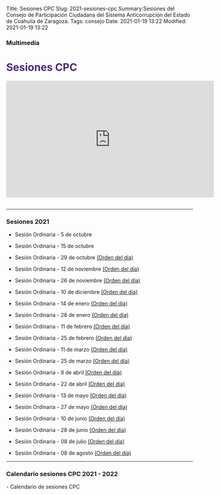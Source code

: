 Title: Sesiones CPC
Slug: 2021-sesiones-cpc
Summary:Sesiones del Consejo de Participación Ciudadana del Sistema Anticorrupción del Estado de Coahuila de Zaragoza.
Tags: consejo
Date: 2021-01-19 13:22
Modified: 2021-01-19 13:22

<link rel="stylesheet" href="https://cdn.jsdelivr.net/npm/bootstrap-icons@1.3.0/font/bootstrap-icons.css">
<style type="text/css">
	.cam {font-size: 2rem; color: red;}
	.acta {font-size: 2rem; color: grau;}
    .calendario {font-size: 2rem; color: gray;}

</style>

### Multimedia

  <div id="que-es" class="contenedor-horizontal que-es-el-sea clearfix">
        <div class="que-es">
            <h1 style="color: #4c2882">Sesiones CPC</h1>
            <p></p>
            <div class="embed-responsive embed-responsive-16by9">
                <iframe width="560" height="315" src="https://www.youtube.com/embed/videoseries?list=PLDdlhleuW9zck5BEwLLfTx4YIoD1SaWkN" frameborder="0" allow="accelerometer; autoplay; encrypted-media; gyroscope; picture-in-picture" allowfullscreen></iframe>
            </div>
        </div>
    </div><br>

_________________________

### Sesiones 2021

* [<i class="bi bi-camera-reels cam"></i>](https://fb.watch/8w7erX9_rZ/) [<i class="bi bi-file-text acta "></i>](acta-primera-sesion-ordinaria-cpc.pdf) Sesión Ordinaria - 5 de octubre

* [<i class="bi bi-camera-reels cam"></i>](https://youtu.be/QpS-WlwH6-A) [<i class="bi bi-file-text acta "></i>](acta-segunda-sesion-ordinaria-cpc.pdf) Sesión Ordinaria - 15 de octubre

* [<i class="bi bi-camera-reels cam"></i>](https://youtu.be/WoZAkF_Rrtk) [<i class="bi bi-file-text acta "></i>](acta-tercera-sesion-ordinaria-cpc.pdf) Sesión Ordinaria - 29 de octubre [(Orden del día)](tercera-sesion-ordinaria-orden-del-dia.pdf)

* [<i class="bi bi-camera-reels cam"></i>](https://youtu.be/C7YfF2pXhXU) [<i class="bi bi-file-text acta "></i>](#) Sesión Ordinaria - 12 de noviembre [(Orden del día)](cuarta-sesion-ordinaria-orden-del-dia.pdf)

* [<i class="bi bi-camera-reels cam"></i>](https://youtu.be/91DswnykLWs) [<i class="bi bi-file-text acta "></i>](#) Sesión Ordinaria - 26 de noviembre [(Orden del día)](quinta-sesion-ordinaria-orden-del-dia.pdf)

* [<i class="bi bi-camera-reels cam"></i>](https://youtu.be/ViCBDKiO1GI) [<i class="bi bi-file-text acta "></i>](acta-sexta-sesion-ordinaria-cpc.pdf) Sesión Ordinaria - 10 de diciembre [(Orden del día)](sexta-sesion-ordinaria-orden-del-dia.pdf)

* [<i class="bi bi-camera-reels cam"></i>](https://fb.watch/aOIFBr8sCH/) [<i class="bi bi-file-text acta "></i>](acta-septima-sesion-ordinaria-cpc.pdf) Sesión Ordinaria - 14 de enero [(Orden del día)](septima-sesion-ordinaria-orden-del-dia.pdf)

* [<i class="bi bi-camera-reels cam"></i>](https://youtu.be/Bv-j2QaQfpY) [<i class="bi bi-file-text acta "></i>](acta-octava-sesion-ordinaria-cpc.pdf) Sesión Ordinaria - 28 de enero [(Orden del día)](octava-sesion-ordinaria-orden-del-dia.pdf)

* [<i class="bi bi-camera-reels cam"></i>](https://youtu.be/U645wRXFLQ4) [<i class="bi bi-file-text acta "></i>](acta-novena-sesion-ordinaria-cpc.pdf) Sesión Ordinaria - 11 de febrero [(Orden del día)](novena-sesion-ordinaria-orden-del-dia.pdf)

* [<i class="bi bi-camera-reels cam"></i>](https://youtu.be/dv6wZmi550E) [<i class="bi bi-file-text acta "></i>](acta-decima-sesion-ordinaria-cpc.pdf) Sesión Ordinaria - 25 de febrero [(Orden del día)](decima-sesion-ordinaria-orden-del-dia.pdf)

* [<i class="bi bi-camera-reels cam"></i>](https://youtu.be/ybSxO3RaE90) [<i class="bi bi-file-text acta "></i>](acta-decima-primera-sesion-ordinaria-cpc.pdf) Sesión Ordinaria - 11 de marzo [(Orden del día)](decima-primera-sesion-ordinaria-orden-del-dia.pdf)

* [<i class="bi bi-camera-reels cam"></i>](https://youtu.be/PQ9XjTuBJYo) [<i class="bi bi-file-text acta "></i>](acta-decima-segunda-sesion-ordinaria-cpc.pdf) Sesión Ordinaria - 25 de marzo [(Orden del día)](decima-segunda-sesion-ordinaria-orden-del-dia.pdf)

* [<i class="bi bi-camera-reels cam"></i>](https://youtu.be/uK4PguVEADk) [<i class="bi bi-file-text acta "></i>](acta-decima-tercera-sesion-ordinaria-cpc.pdf) Sesión Ordinaria - 8 de abril [(Orden del día)](decima-tercera-sesion-ordinaria-orden-del-dia.pdf)

* [<i class="bi bi-camera-reels cam"></i>](https://youtu.be/w0H6ev1Ew9Q) [<i class="bi bi-file-text acta "></i>](acta-decima-cuarta-sesion-ordinaria-cpc.pdf) Sesión Ordinaria - 22 de abril [(Orden del día)](decima-cuarta-sesion-ordinaria-orden-del-dia.pdf)

* [<i class="bi bi-camera-reels cam"></i>](https://youtu.be/G4boBKOKT7M) [<i class="bi bi-file-text acta "></i>](acta-decima-quinta-sesion-ordinaria-cpc.pdf) Sesión Ordinaria - 13 de mayo [(Orden del día)](decima-quinta-sesion-ordinaria-orden-del-dia.pdf)

* [<i class="bi bi-camera-reels cam"></i>](https://youtu.be/D71d_B0dtAQ) [<i class="bi bi-file-text acta "></i>](#) Sesión Ordinaria - 27 de mayo [(Orden del día)](decima-sexta-sesion-ordinaria-orden-del-dia.pdf)

* [<i class="bi bi-camera-reels cam"></i>](https://youtu.be/WKWHlAbsRDw) [<i class="bi bi-file-text acta "></i>](#) Sesión Ordinaria - 10 de junio [(Orden del día)](decima-septima-sesion-ordinaria-orden-del-dia.pdf)

* [<i class="bi bi-camera-reels cam"></i>](https://youtu.be/1Cx1aU5zdLY) [<i class="bi bi-file-text acta "></i>](#) Sesión Ordinaria - 28 de junio [(Orden del día)](decima-octava-sesion-ordinaria-orden-del-dia.pdf)

* [<i class="bi bi-camera-reels cam"></i>](https://youtu.be/k0m_-FQkl1A) [<i class="bi bi-file-text acta "></i>](#) Sesión Ordinaria - 08 de julio [(Orden del día)](decima-novena-sesion-ordinaria-orden-del-dia.pdf)

* [<i class="bi bi-camera-reels cam"></i>](#) [<i class="bi bi-file-text acta "></i>](#) Sesión Ordinaria - 08 de agosto [(Orden del día)](vigesima-sesion-ordinaria-orden-del-dia.pdf)

_________________________

### Calendario sesiones CPC 2021 - 2022

[<i class="bi bi-file-text calendario "></i>](calendario-sesiones-cpc-2021-2022.pdf) - Calendario de sesiones CPC

